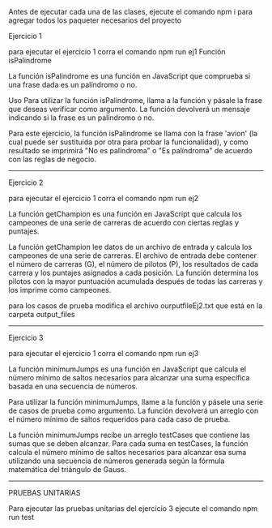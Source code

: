 Antes de ejecutar cada una de las clases, ejecute el comando npm i para agregar todos los paqueter necesarios del proyecto 

Ejercicio 1

para ejecutar el ejercicio 1 corra el comando npm run ej1
Función isPalindrome

La función isPalindrome es una función en JavaScript que comprueba si una frase dada es un palíndromo o no.

Uso
Para utilizar la función isPalindrome, llama a la función y pásale la frase que deseas verificar como argumento. La función devolverá un mensaje indicando si la frase es un palíndromo o no.

Para este ejercicio, la función isPalindrome se llama con la frase 'avion' (la cual puede ser sustituida por otra para probar la funcionalidad), y como resultado se imprimirá "No es palíndroma" o "Es palíndroma" de acuerdo con las reglas de negocio.

----------------------------------------------------------------------------------------------------------------------------------------


Ejercicio 2

para ejecutar el ejercicio 1 corra el comando npm run ej2

La función getChampion es una función en JavaScript que calcula los campeones de una serie de carreras de acuerdo con ciertas reglas y puntajes. 

La función getChampion lee datos de un archivo de entrada y calcula los campeones de una serie de carreras. El archivo de entrada debe contener el número de carreras (G), el número de pilotos (P), los resultados de cada carrera y los puntajes asignados a cada posición. La función determina los pilotos con la mayor puntuación acumulada después de todas las carreras y los imprime como campeones.

para los casos de prueba modifica el archivo ourputfileEj2.txt que está en la carpeta output_files

----------------------------------------------------------------------------------------------------------------------------------------

Ejercicio 3

para ejecutar el ejercicio 1 corra el comando npm run ej3

La función minimumJumps es una función en JavaScript que calcula el número mínimo de saltos necesarios para alcanzar una suma específica basada en una secuencia de números.

Para utilizar la función minimumJumps, llame a la función y pásele una serie de casos de prueba como argumento. La función devolverá un arreglo con el número mínimo de saltos requeridos para cada caso de prueba.

La función minimumJumps recibe un arreglo testCases que contiene las sumas que se deben alcanzar. Para cada suma en testCases, la función calcula el número mínimo de saltos necesarios para alcanzar esa suma utilizando una secuencia de números generada según la fórmula matemática del triángulo de Gauss.

------------------------------------------------------------------------------------------------------------------------------------

PRUEBAS UNITARIAS

Para ejecutar las pruebas unitarias del ejercicio 3 ejecute el comando npm run test 

